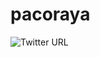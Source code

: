 # pacoraya

![Twitter URL](https://img.shields.io/twitter/url?style=social&url=https%3A%2F%2Ftwitter.com%2Fpacoraya)


